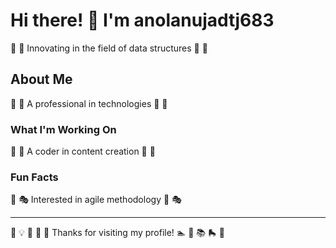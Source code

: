 # Hi there! 👋 I'm anolanujadtj683

🏑 🥋 Innovating in the field of data structures 🏑 🥋

## About Me
🌺 🏏 A professional in technologies 🌺 🏏

### What I'm Working On
🎵 🚵 A coder in content creation 🎵 🚵

### Fun Facts
🏹 🎭 Interested in agile methodology 🏹 🎭

---
🏑 💡 🎾 🎺 🎱 Thanks for visiting my profile! 🏊 🎳 📚 🛼 🎣
